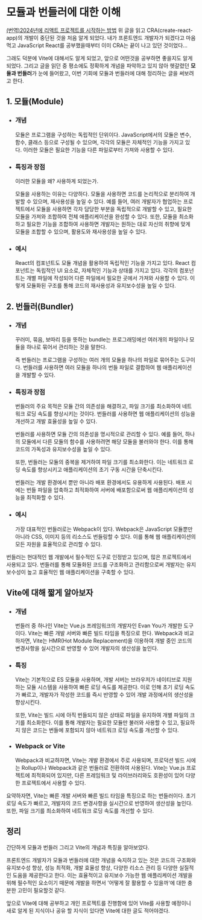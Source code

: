 # 모듈과 번들러에 대한 이해

[(번역)2024년에 리액트 프로젝트를 시작하는 방법](https://velog.io/@lky5697/react-starter)
위 글을 읽고 CRA(create-react-app)의 개발이 중단된 것을 처음 알게 되었다.
내가 프론트엔드 개발자가 되겠다고 마음먹고 JavaScript React를 공부했을때부터 이미 CRA는 끝이 나고 있던 것이었다...

그래도 덕분에 Vite에 대해서도 알게 되었고, 앞으로 어떤것을 공부하면 좋을지도 알게되었다.
그리고 글을 읽던 중 평소에도 정확하게 개념을 파악하고 있지 않아 헷갈렸던 <b>모듈과 번들러</b>가 눈에 들어왔고,
이번 기회에 모듈과 번들러에 대해 정리하는 글을 써보려고 한다.

## 1. 모듈(Module)

- ### 개념

  모듈은 프로그램을 구성하는 독립적인 단위이다. JavaScript에서의 모듈은 변수, 함수, 클래스 등으로 구성될 수 있으며, 각각의 모듈은 자체적인 기능을 가지고 있다. 이러한 모듈은 필요한 기능을 다른 파일로부터 가져와 사용할 수 있다.

- ### 특징과 장점

  이러한 모듈을 왜? 사용하게 되었는가.

  모듈을 사용하는 이유는 다양하다. 모듈을 사용하면 코드를 논리적으로 분리하여 개발할 수 있으며, 재사용성을 높일 수 있다. 예를 들어, 여러 개발자가 협업하는 프로젝트에서 모듈을 사용하면 각자 담당한 부분을 독립적으로 개발할 수 있고, 필요한 모듈을 가져와 조합하여 전체 애플리케이션을 완성할 수 있다. 또한, 모듈을 최소화하고 필요한 기능을 조합하여 사용하면 개발자는 원하는 대로 자신의 취향에 맞게 모듈을 조합할 수 있으며, 활용도와 재사용성을 높일 수 있다.

- ### 예시

  React의 컴포넌트도 모듈 개념을 활용하여 독립적인 기능을 가지고 있다. React 컴포넌트는 독립적인 UI 요소로, 자체적인 기능과 상태를 가지고 있다. 각각의 컴포넌트는 개별 파일에 작성되어 다른 파일에서 필요한 곳에서 가져와 사용할 수 있다. 이렇게 모듈화된 구조를 통해 코드의 재사용성과 유지보수성을 높일 수 있다.

## 2. 번들러(Bundler)

- ### 개념

  꾸러미, 묶음, 보따리 등을 뜻하는 bundle는 프로그래밍에선 여러개의 파일이나 모듈을 하나로 묶어서 관리하는 것을 말한다.

  즉 번들러는 프로그램을 구성하는 여러 개의 모듈을 하나의 파일로 묶어주는 도구이다. 번들러를 사용하면 여러 모듈을 하나의 번들 파일로 결합하여 웹 애플리케이션을 개발할 수 있다.

- ### 특징과 장점

  번들러의 주요 목적은 모듈 간의 의존성을 해결하고, 파일 크기를 최소화하여 네트워크 로딩 속도를 향상시키는 것이다. 번들러를 사용하면 웹 애플리케이션의 성능을 개선하고 개발 효율성을 높일 수 있다.

  번들러를 사용하면 모듈 간의 의존성을 명시적으로 관리할 수 있다. 예를 들어, 하나의 모듈에서 다른 모듈의 함수를 사용하려면 해당 모듈을 불러와야 한다. 이를 통해 코드의 가독성과 유지보수성을 높일 수 있다.

  또한, 번들러는 모듈의 중복을 제거하여 파일 크기를 최소화한다. 이는 네트워크 로딩 속도를 향상시키고 애플리케이션의 초기 구동 시간을 단축시킨다.

  번들러는 개발 환경에서 뿐만 아니라 배포 환경에서도 유용하게 사용된다. 배포 시에는 번들 파일을 압축하고 최적화하여 서버에 배포함으로써 웹 애플리케이션의 성능을 최적화할 수 있다.

- ### 예시

  가장 대표적인 번들러로는 Webpack이 있다. Webpack은 JavaScript 모듈뿐만 아니라 CSS, 이미지 등의 리소스도 번들링할 수 있다. 이를 통해 웹 애플리케이션의 모든 자원을 효율적으로 관리할 수 있다.

번들러는 현대적인 웹 개발에서 필수적인 도구로 인정받고 있으며, 많은 프로젝트에서 사용되고 있다. 번들러를 통해 모듈화된 코드를 구조화하고 관리함으로써 개발자는 유지보수성이 높고 효율적인 웹 애플리케이션을 구축할 수 있다.

## Vite에 대해 짧게 알아보자

- ### 개념

  번들러 중 하나인 Vite는 Vue.js 프레임워크의 개발자인 Evan You가 개발한 도구이다. Vite는 빠른 개발 서버와 빠른 빌드 타임을 특징으로 한다. Webpack과 비교하자면, Vite는 HMR(Hot Module Replacement)을 이용하여 개발 중인 코드의 변경사항을 실시간으로 반영할 수 있어 개발자의 생산성을 높인다.

- ### 특징

  Vite는 기본적으로 ES 모듈을 사용하며, 개발 서버는 브라우저가 네이티브로 지원하는 모듈 시스템을 사용하여 빠른 로딩 속도를 제공한다. 이로 인해 초기 로딩 속도가 빠르고, 개발자가 작성한 코드를 즉시 반영할 수 있어 개발 과정에서의 생산성을 향상시킨다.

  또한, Vite는 빌드 시에 아직 번들되지 않은 상태로 파일을 유지하여 개별 파일의 크기를 최소화한다. 이를 통해 개발자는 필요한 모듈만 불러와 사용할 수 있고, 필요하지 않은 코드는 번들에 포함되지 않아 네트워크 로딩 속도를 개선할 수 있다.

- ### Webpack or Vite

  Webpack과 비교하자면, Vite는 개발 환경에서 주로 사용되며, 프로덕션 빌드 시에는 Rollup이나 Webpack과 같은 번들러로 전환하여 사용된다. Vite는 Vue.js 프로젝트에 최적화되어 있지만, 다른 프레임워크 및 라이브러리와도 호환성이 있어 다양한 프로젝트에서 사용할 수 있다.

요약하자면, Vite는 빠른 개발 서버와 빠른 빌드 타임을 특징으로 하는 번들러이다. 초기 로딩 속도가 빠르고, 개발자의 코드 변경사항을 실시간으로 반영하여 생산성을 높인다. 또한, 파일 크기를 최소화하여 네트워크 로딩 속도를 개선할 수 있다.

## 정리

간단하게 모듈과 번들러 그리고 Vite의 개념과 특징을 알아보았다.

프론트엔드 개발자가 모듈과 번들러에 대한 개념을 숙지하고 있는 것은 코드의 구조화와 유지보수성 향상, 성능 최적화, 개발 효율성 향상, 다양한 리소스 관리 등 다양한 실질적인 도움을 제공한다고 한다. 이는 효율적이고 유지보수 가능한 웹 애플리케이션 개발을 위해 필수적인 요소이기 때문에 개발을 하면서 '어떻게 잘 활용할 수 있을까'에 대한 충분한 고민이 필요할것 같다.

앞으로 Vite에 대해 공부하고 개인 프로젝트를 진행함에 있어 Vite를 사용할 예정이니 새로 알게 된 지식이나 공유 할 지식이 있다면 Vite에 대한 글도 적어야겠다.
